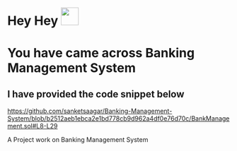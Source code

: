 # Hey Hey <a> <img width= "40px " src = "https://camo.githubusercontent.com/e8e7b06ecf583bc040eb60e44eb5b8e0ecc5421320a92929ce21522dbc34c891/68747470733a2f2f6d656469612e67697068792e636f6d2f6d656469612f6876524a434c467a6361737252346961377a2f67697068792e676966"> </a>

# You have came across Banking Management System

## I have provided the code snippet below
https://github.com/sanketsaagar/Banking-Management-System/blob/b2512aeb1ebca2e1bd778cb9d962a4df0e76d70c/BankManagement.sol#L8-L29

 A Project work on Banking Management System


